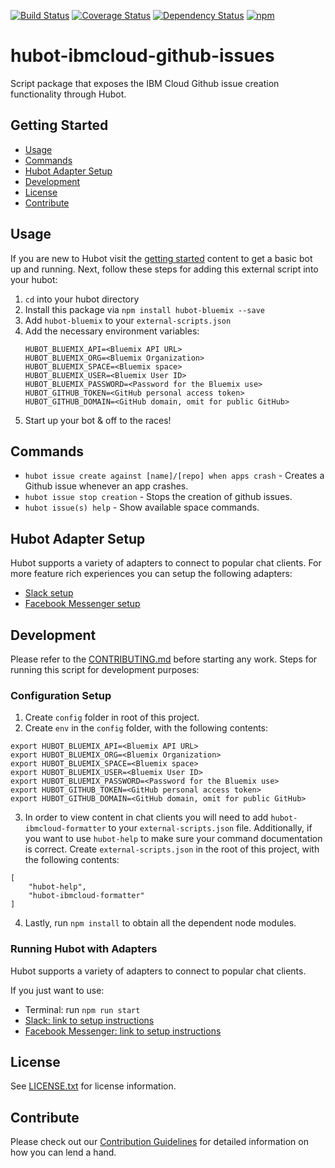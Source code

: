 [![Build Status](https://travis-ci.org/ibm-cloud-solutions/hubot-ibmcloud-github-issues.svg?branch=master)](https://travis-ci.org/ibm-cloud-solutions/hubot-ibmcloud-github-issues)
[![Coverage Status](https://coveralls.io/repos/github/ibm-cloud-solutions/hubot-ibmcloud-github-issues/badge.svg?branch=master)](https://coveralls.io/github/ibm-cloud-solutions/hubot-ibmcloud-github-issues?branch=master)
[![Dependency Status](https://dependencyci.com/github/ibm-cloud-solutions/hubot-ibmcloud-github-issues/badge)](https://dependencyci.com/github/ibm-cloud-solutions/hubot-ibmcloud-github-issues)
[![npm](https://img.shields.io/npm/v/hubot-ibmcloud-github-issues.svg?maxAge=2592000)](https://www.npmjs.com/package/hubot-ibmcloud-github-issues)

# hubot-ibmcloud-github-issues

Script package that exposes the IBM Cloud Github issue creation functionality through Hubot.

## Getting Started
  * [Usage](#usage)
  * [Commands](#commands)
  * [Hubot Adapter Setup](#hubot-adapter-setup)
  * [Development](#development)
  * [License](#license)
  * [Contribute](#contribute)

## Usage

If you are new to Hubot visit the [getting started](https://hubot.github.com/docs/) content to get a basic bot up and running.  Next, follow these steps for adding this external script into your hubot:

1. `cd` into your hubot directory
2. Install this package via `npm install hubot-bluemix --save`
3. Add `hubot-bluemix` to your `external-scripts.json`
4. Add the necessary environment variables:
   ```shell
   HUBOT_BLUEMIX_API=<Bluemix API URL>
   HUBOT_BLUEMIX_ORG=<Bluemix Organization>
   HUBOT_BLUEMIX_SPACE=<Bluemix space>
   HUBOT_BLUEMIX_USER=<Bluemix User ID>
   HUBOT_BLUEMIX_PASSWORD=<Password for the Bluemix use>
   HUBOT_GITHUB_TOKEN=<GitHub personal access token>
   HUBOT_GITHUB_DOMAIN=<GitHub domain, omit for public GitHub>
   ```
5. Start up your bot & off to the races!


## Commands
- `hubot issue create against [name]/[repo] when apps crash` - Creates a Github issue whenever an app crashes.
- `hubot issue stop creation` - Stops the creation of github issues.
- `hubot issue(s) help` - Show available space commands.

## Hubot Adapter Setup

Hubot supports a variety of adapters to connect to popular chat clients.  For more feature rich experiences you can setup the following adapters:
- [Slack setup](https://github.com/ibm-cloud-solutions/hubot-ibmcloud-github-issues/blob/master/docs/adapters/slack.md)
- [Facebook Messenger setup](https://github.com/ibm-cloud-solutions/hubot-ibmcloud-github-issues/blob/master/docs/adapters/facebook.md)

## Development

Please refer to the [CONTRIBUTING.md](https://github.com/ibm-cloud-solutions/hubot-ibmcloud-github-issues/blob/master/CONTRIBUTING.md) before starting any work.  Steps for running this script for development purposes:

### Configuration Setup

1. Create `config` folder in root of this project.
2. Create `env` in the `config` folder, with the following contents:
```
export HUBOT_BLUEMIX_API=<Bluemix API URL>
export HUBOT_BLUEMIX_ORG=<Bluemix Organization>
export HUBOT_BLUEMIX_SPACE=<Bluemix space>
export HUBOT_BLUEMIX_USER=<Bluemix User ID>
export HUBOT_BLUEMIX_PASSWORD=<Password for the Bluemix use>
export HUBOT_GITHUB_TOKEN=<GitHub personal access token>
export HUBOT_GITHUB_DOMAIN=<GitHub domain, omit for public GitHub>
```
3. In order to view content in chat clients you will need to add `hubot-ibmcloud-formatter` to your `external-scripts.json` file. Additionally, if you want to use `hubot-help` to make sure your command documentation is correct. Create `external-scripts.json` in the root of this project, with the following contents:
```
[
	"hubot-help",
	"hubot-ibmcloud-formatter"
]
```
4. Lastly, run `npm install` to obtain all the dependent node modules.

### Running Hubot with Adapters

Hubot supports a variety of adapters to connect to popular chat clients.

If you just want to use:
 - Terminal: run `npm run start`
 - [Slack: link to setup instructions](https://github.com/ibm-cloud-solutions/hubot-ibmcloud-github-issues/blob/master/docs/adapters/slack.md)
 - [Facebook Messenger: link to setup instructions](https://github.com/ibm-cloud-solutions/hubot-ibmcloud-github-issues/blob/master/docs/adapters/facebook.md)

## License

See [LICENSE.txt](https://github.com/ibm-cloud-solutions/hubot-ibmcloud-github-issues/blob/master/LICENSE.txt) for license information.

## Contribute

Please check out our [Contribution Guidelines](https://github.com/ibm-cloud-solutions/hubot-ibmcloud-github-issues/blob/master/CONTRIBUTING.md) for detailed information on how you can lend a hand.
